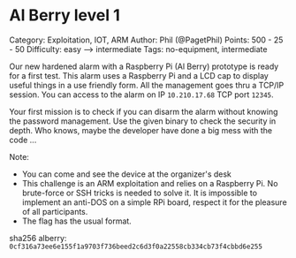 # Al Berry level 1

Category: Exploitation, IOT, ARM
Author: Phil (@PagetPhil)
Points: 500 - 25 - 50
Difficulty: easy --> intermediate
Tags: no-equipment, intermediate

Our new hardened alarm with a Raspberry Pi (Al Berry) prototype is ready for a first test. 
This alarm uses a Raspberry Pi and a LCD cap to display useful things in a use friendly form. All the management goes thru a TCP/IP session.
You can access to the alarm on IP `10.210.17.68` TCP port `12345`.

Your first mission is to check if you can disarm the alarm without knowing the password management. Use the given binary to check the security in depth.
Who knows, maybe the developer have done a big mess with the code ...

Note:

- You can come and see the device at the organizer's desk
- This challenge is an ARM exploitation and relies on a Raspberry Pi. No brute-force or SSH tricks is needed to solve it. It is impossible to implement an anti-DOS on a simple RPi board, respect it for the pleasure of all participants.
- The flag has the usual format.

sha256 alberry:
`0cf316a73ee6e155f1a9703f736beed2c6d3f0a22558cb334cb73f4cbbd6e255`
